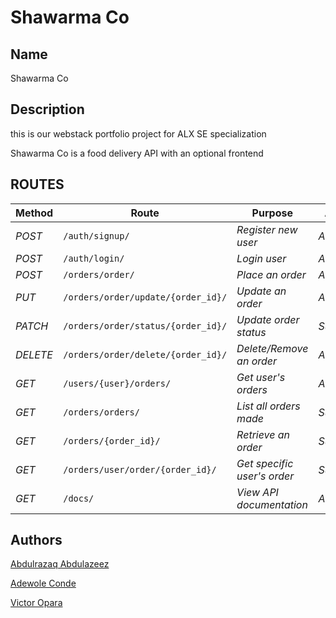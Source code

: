 
# Shawarma Co

## Name

Shawarma Co

## Description

this is our webstack portfolio project for ALX SE specialization

Shawarma Co is a food delivery API with an optional frontend

## ROUTES

| Method | Route | Purpose |Access|
| ------- | ----- | ------------- | ------------- |
| *POST* | ```/auth/signup/``` | *Register new user*| *All users*|
| *POST* | ```/auth/login/``` | *Login user*|*All users*|
| *POST* | ```/orders/order/``` | *Place an order*|*All users*|
| *PUT* | ```/orders/order/update/{order_id}/``` | *Update an order*|*All users*|
| *PATCH* | ```/orders/order/status/{order_id}/``` | *Update order status*|*Superuser*|
| *DELETE* | ```/orders/order/delete/{order_id}/``` | *Delete/Remove an order* |*All users*|
| *GET* | ```/users/{user}/orders/``` | *Get user's orders*|*All users*|
| *GET* | ```/orders/orders/``` | *List all orders made*|*Superuser*|
| *GET* | ```/orders/{order_id}/``` | *Retrieve an order*|*Superuser*|
| *GET* | ```/orders/user/order/{order_id}/``` | *Get specific user's order*| *Superuser*
| *GET* | ```/docs/``` | *View API documentation*|*All users*|

## Authors

[Abdulrazaq Abdulazeez](https://github.com/aycrown77)

[Adewole Conde](https://github.com/phatboislym)

[Victor Opara](https://github.com/viktorzee)
